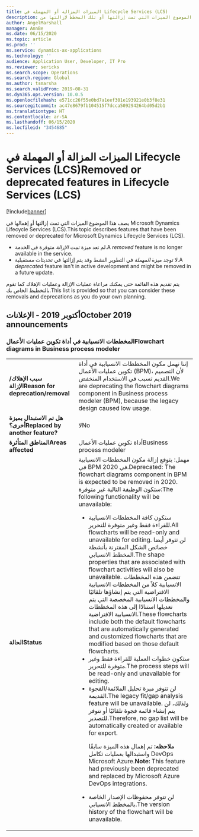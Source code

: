 ```yaml
---
title: الميزات المزالة أو المهملة في Lifecycle Services ‏(LCS)
description: يصف هذا الموضوع الميزات التي تمت إزالتها أو تلك المخطط لإزالتها من Microsoft Dynamics Lifecycle Services (LCS).
author: AngelMarshall
manager: AnnBe
ms.date: 06/15/2020
ms.topic: article
ms.prod: ''
ms.service: dynamics-ax-applications
ms.technology: ''
audience: Application User, Developer, IT Pro
ms.reviewer: sericks
ms.search.scope: Operations
ms.search.region: Global
ms.author: tsmarsha
ms.search.validFrom: 2019-08-31
ms.dyn365.ops.version: 10.0.5
ms.openlocfilehash: e571cc26f55e0bd7a1eef301e193921e0b3f8e31
ms.sourcegitcommit: ac47e8679fb104515f7dcca509294264bd05d2b1
ms.translationtype: HT
ms.contentlocale: ar-SA
ms.lasthandoff: 06/15/2020
ms.locfileid: "3454685"
---
```

# <a name="removed-or-deprecated-features-in-lifecycle-services-lcs"></a><span data-ttu-id="bb6bb-103">الميزات المزالة أو المهملة في Lifecycle Services ‏(LCS)</span><span class="sxs-lookup"><span data-stu-id="bb6bb-103">Removed or deprecated features in Lifecycle Services (LCS)</span></span>

[!include[banner](../includes/banner.md)]

<span data-ttu-id="bb6bb-104">يصف هذا الموضوع الميزات التي تمت إزالتها أو إهمالها في Microsoft Dynamics Lifecycle Services (LCS).</span><span class="sxs-lookup"><span data-stu-id="bb6bb-104">This topic describes features that have been removed or deprecated for Microsoft Dynamics Lifecycle Services (LCS).</span></span>

- <span data-ttu-id="bb6bb-105">لم تعد ميزة *تمت الإزالة* متوفرة في الخدمة.</span><span class="sxs-lookup"><span data-stu-id="bb6bb-105">A *removed* feature is no longer available in the service.</span></span>
- <span data-ttu-id="bb6bb-106">لا توجد ميزة *المهملة* في التطوير النشط وقد يتم إزالتها في تحديثات مستقبلية.</span><span class="sxs-lookup"><span data-stu-id="bb6bb-106">A *deprecated* feature isn't in active development and might be removed in a future update.</span></span>

<span data-ttu-id="bb6bb-107">يتم تقديم هذه القائمة حتى يمكنك مراعاة عمليات الإزالة وعمليات الإهلاك كما تقوم بالتخطيط الخاص بك.</span><span class="sxs-lookup"><span data-stu-id="bb6bb-107">This list is provided so that you can consider these removals and deprecations as you do your own planning.</span></span>

## <a name="october-2019-announcements"></a><span data-ttu-id="bb6bb-108">أكتوبر 2019 - الإعلانات</span><span class="sxs-lookup"><span data-stu-id="bb6bb-108">October 2019 announcements</span></span>

### <a name="flowchart-diagrams-in-business-process-modeler"></a><span data-ttu-id="bb6bb-109">المخططات الانسيابية‬ في أداة تكوين عمليات الأعمال</span><span class="sxs-lookup"><span data-stu-id="bb6bb-109">Flowchart diagrams in Business process modeler</span></span>

<table>
<tbody>
<tr>
<td><span data-ttu-id="bb6bb-110"><strong>سبب الإهلاك/الإزالة</strong></span><span class="sxs-lookup"><span data-stu-id="bb6bb-110"><strong>Reason for deprecation/removal</strong></span></span></td>
<td><span data-ttu-id="bb6bb-111">إننا نهمل مكون المخططات الانسيابية في أداة تكوين عمليات الأعمال (BPM)، لأن التصميم القديم تسبب في الاستخدام المنخفض.</span><span class="sxs-lookup"><span data-stu-id="bb6bb-111">We are deprecating the flowchart diagrams component in Business process modeler (BPM), because the legacy design caused low usage.</span></span></td>
</tr>
<tr>
<td><span data-ttu-id="bb6bb-112"><strong>هل تم الاستبدال بميزة أخرى؟</strong></span><span class="sxs-lookup"><span data-stu-id="bb6bb-112"><strong>Replaced by another feature?</strong></span></span></td>
<td><span data-ttu-id="bb6bb-113">لا</span><span class="sxs-lookup"><span data-stu-id="bb6bb-113">No</span></span></td>
</tr>
<tr>
<td><span data-ttu-id="bb6bb-114"><strong>المناطق المتأثرة</strong></span><span class="sxs-lookup"><span data-stu-id="bb6bb-114"><strong>Areas affected</strong></span></span></td>
<td><span data-ttu-id="bb6bb-115">أداة تكوين عمليات الأعمال</span><span class="sxs-lookup"><span data-stu-id="bb6bb-115">Business process modeler</span></span></td>
</tr>
<tr>
<td><span data-ttu-id="bb6bb-116"><strong>الحالة</strong></span><span class="sxs-lookup"><span data-stu-id="bb6bb-116"><strong>Status</strong></span></span></td>
<td><span data-ttu-id="bb6bb-117">مهمل: يتوقع إزالة مكون المخططات الانسيابية في BPM في 2020.</span><span class="sxs-lookup"><span data-stu-id="bb6bb-117">Deprecated: The flowchart diagrams component in BPM is expected to be removed in 2020.</span></span> <span data-ttu-id="bb6bb-118">ستكون الوظيفة التالية غير متوفرة:</span><span class="sxs-lookup"><span data-stu-id="bb6bb-118">The following functionality will be unavailable:</span></span>
<ul>
<li><span data-ttu-id="bb6bb-119">ستكون كافة المخططات الانسيابية للقراءة فقط وغير متوفرة للتحرير.</span><span class="sxs-lookup"><span data-stu-id="bb6bb-119">All flowcharts will be read-only and unavailable for editing.</span></span> <span data-ttu-id="bb6bb-120">لن تتوفر أيضا خصائص الشكل المقترنة بأنشطة المخطط الانسيابي.</span><span class="sxs-lookup"><span data-stu-id="bb6bb-120">The shape properties that are associated with flowchart activities will also be unavailable.</span></span> <span data-ttu-id="bb6bb-121">تتضمن هذه المخططات الانسيابية كلاً من المخططات الانسيابية الافتراضية التي يتم إنشاؤها تلقائيًا والمخططات الانسيابية المخصصة التي يتم تعديلها استنادًا إلى هذه المخططات الانسيابية الافتراضية.</span><span class="sxs-lookup"><span data-stu-id="bb6bb-121">These flowcharts include both the default flowcharts that are automatically generated and customized flowcharts that are modified based on those default flowcharts.</span></span></li>
<li><span data-ttu-id="bb6bb-122">ستكون خطوات العملية للقراءة فقط وغير متوفرة للتحرير.</span><span class="sxs-lookup"><span data-stu-id="bb6bb-122">The process steps will be read-only and unavailable for editing.</span></span></li>     
<li><span data-ttu-id="bb6bb-123">لن تتوفر ميزة تحليل الملائمة/الفجوة القديمة.</span><span class="sxs-lookup"><span data-stu-id="bb6bb-123">The legacy fit/gap analysis feature will be unavailable.</span></span> <span data-ttu-id="bb6bb-124">ولذلك، لن يتم إنشاء قائمة فجوة تلقائيًا أو تتوفر للتصدير.</span><span class="sxs-lookup"><span data-stu-id="bb6bb-124">Therefore, no gap list will be automatically created or available for export.</span></span>
<p><span data-ttu-id="bb6bb-125"><strong>ملاحظه:</strong> تم إهمال هذه الميزة سابقًا واستبدالها بعمليات تكامل DevOps Microsoft Azure.</span><span class="sxs-lookup"><span data-stu-id="bb6bb-125"><strong>Note:</strong> This feature had previously been deprecated and replaced by Microsoft Azure DevOps integrations.</span></span></p>
</li>
<li><span data-ttu-id="bb6bb-126">لن تتوفر محفوظات الإصدار الخاصة بالمخطط الانسيابي.</span><span class="sxs-lookup"><span data-stu-id="bb6bb-126">The version history of the flowchart will be unavailable.</span></span></li>
</ul>
</td>
</tr>
</tbody>
</table>
